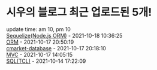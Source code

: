 # 시우의 블로그 최근 업로드된 5개!<br>

update time: am 10, pm 10<br>[Sequelize(Node.js ORM)](https://velog.io/@dev_shu/SequelizeNode.js-ORM) - 2021-10-18 10:36:25<br>
[ORM](https://velog.io/@dev_shu/ORM) - 2021-10-17 20:50:19<br>
[cmarket-database](https://velog.io/@dev_shu/cmarket-database) - 2021-10-17 20:18:10<br>
[MVC](https://velog.io/@dev_shu/MVC) - 2021-10-17 14:05:15<br>
[SQL(TCL)](https://velog.io/@dev_shu/SQLTCL) - 2021-10-14 17:22:09<br>
